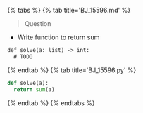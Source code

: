 {% tabs %}
{% tab title='BJ_15596.md' %}

> Question

* Write function to return sum

```txt
def solve(a: list) -> int:
  # TODO
```

{% endtab %}
{% tab title='BJ_15596.py' %}

```py
def solve(a):
  return sum(a)
```

{% endtab %}
{% endtabs %}

